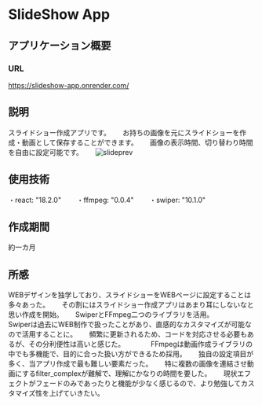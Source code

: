 # SlideShow App

## アプリケーション概要

### URL
https://slideshow-app.onrender.com/

## 説明

スライドショー作成アプリです。　　
お持ちの画像を元にスライドショーを作成・動画として保存することができます。　　
画像の表示時間、切り替わり時間を自由に設定可能です。　　
![slideprev](https://github.com/sejimaroon/slide/assets/130048827/2701fa31-c886-49c2-8908-52ec85979eb4)　　

## 使用技術
・react: "18.2.0"　　
・ffmpeg: "0.0.4"　　
・swiper: "10.1.0"　　

## 作成期間
約一カ月

## 所感
WEBデザインを独学しており、スライドショーをWEBページに設定することは多々あった。　　
その割にはスライドショー作成アプリはあまり耳にしないなと思い作成を開始。　　
SwiperとFFmpeg二つのライブラリを活用。　　　　
Swiperは過去にWEB制作で扱ったことがあり、直感的なカスタマイズが可能なので活用することに。　　
頻繁に更新されるため、コードを対応させる必要もあるが、その分利便性は高いと感じた。　　　　
FFmpegは動画作成ライブラリの中でも多機能で、目的に合った扱い方ができるため採用。　　
独自の設定項目が多く、当アプリ作成で最も難しい要素だった。　　
特に複数の画像を連結させ動画にするfilter_complexが難解で、理解にかなりの時間を要した。　　
現状エフェクトがフェードのみであったりと機能が少なく感じるので、より勉強してカスタマイズ性を上げていきたい。


